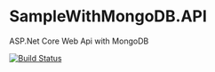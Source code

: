 # SampleWithMongoDB.API
ASP.Net Core Web Api with MongoDB

[![Build Status](https://travis-ci.org/cedest/SampleWithMongoDB.API.svg?branch=master)](https://travis-ci.org/cedest/SampleWithMongoDB.API)
